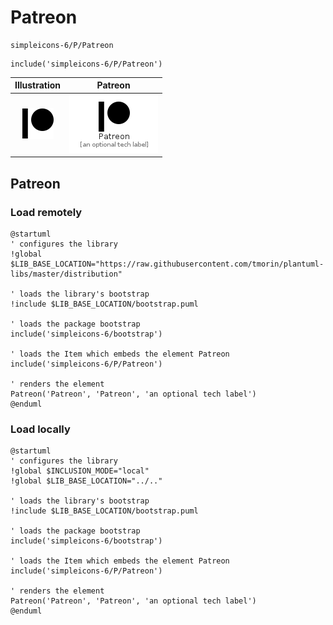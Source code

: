 # Patreon


```text
simpleicons-6/P/Patreon
```

```text
include('simpleicons-6/P/Patreon')
```



| Illustration | Patreon |
| :---: | :---: |
| ![illustration for Illustration](../../simpleicons-6/P/Patreon.png) | ![illustration for Patreon](../../simpleicons-6/P/Patreon.Local.png) |




## Patreon

### Load remotely
```plantuml
@startuml
' configures the library
!global $LIB_BASE_LOCATION="https://raw.githubusercontent.com/tmorin/plantuml-libs/master/distribution"

' loads the library's bootstrap
!include $LIB_BASE_LOCATION/bootstrap.puml

' loads the package bootstrap
include('simpleicons-6/bootstrap')

' loads the Item which embeds the element Patreon
include('simpleicons-6/P/Patreon')

' renders the element
Patreon('Patreon', 'Patreon', 'an optional tech label')
@enduml
```

### Load locally
```plantuml
@startuml
' configures the library
!global $INCLUSION_MODE="local"
!global $LIB_BASE_LOCATION="../.."

' loads the library's bootstrap
!include $LIB_BASE_LOCATION/bootstrap.puml

' loads the package bootstrap
include('simpleicons-6/bootstrap')

' loads the Item which embeds the element Patreon
include('simpleicons-6/P/Patreon')

' renders the element
Patreon('Patreon', 'Patreon', 'an optional tech label')
@enduml
```

